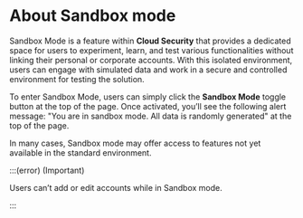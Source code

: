 # About Sandbox mode

Sandbox Mode is a feature within **Cloud Security** that provides a dedicated space for users to experiment, learn, and test various functionalities without linking their personal or corporate accounts. With this isolated environment, users can engage with simulated data and work in a secure and controlled environment for testing the solution.


To enter Sandbox Mode, users can simply click the **Sandbox Mode** toggle button at the top of the page. Once activated, you’ll see the following alert message: "You are in sandbox mode. All data is randomly generated" at the top of the page.

In many cases, Sandbox mode may offer access to features not yet available in the standard environment.


:::(error) (Important)

Users can’t add or edit accounts while in Sandbox mode.

:::
